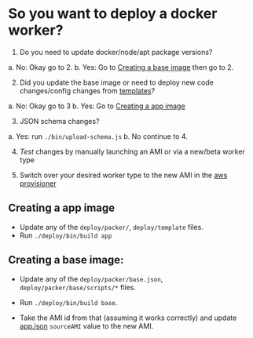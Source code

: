 # So you want to deploy a docker worker?

1. Do you need to update docker/node/apt package versions?

  a. No: Okay go to 2.
  b. Yes: Go to [Creating a base image](#creating-a-base-image) then go to 2.


2. Did you update the base image or need to deploy new code
   changes/config changes from [templates](/deploy/templates)?

  a. No: Okay go to 3
  b. Yes: Go to [Creating a app image](#creating-a-app-image)


3. JSON schema changes?

  a. Yes: run `./bin/upload-schema.js`
  b. No continue to 4.


4. _Test_ changes by manually launching an AMI or via a new/beta worker
   type

5. Switch over your desired worker type to the new AMI in the [aws
   provisioner](http://aws-provisioner.taskcluster.net/)


## Creating a app image

  - Update any of the `deploy/packer/`, `deploy/template` files.
  - Run `./deploy/bin/build app`

## Creating a base image:

  - Update any of the `deploy/packer/base.json`, `deploy/packer/base/scripts/*`
    files.

  - Run `./deploy/bin/build base`.

  - Take the AMI id from that (assuming it works correctly) and update
    [app.json](/deploy/packer/app.json) `sourceAMI` value to the new
    AMI.
